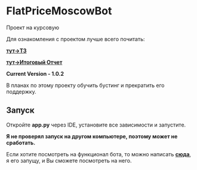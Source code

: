# FlatPriceMoscowBot

Проект на курсовую 

Для ознакомления с проектом лучше всего почитать:

__[тут->ТЗ](https://github.com/LilPomidorLil/course_paper_1/blob/master/course.pdf)__

__[тут->Итоговый Отчет](https://github.com/LilPomidorLil/course_paper_1/blob/master/final_report.pdf)__


__Current Version - 1.0.2__

В планах по этому проекту обучить бустинг и прекратить его поддержку.

## Запуск

Откройте __app.py__ через IDE, установите все зависимости и запустите.

__Я не проверял запуск на другом компьютере, поэтому может не сработать.__

Если хотите посмотреть на функционал бота, то можно написать __[сюда](https://t.me/ro_a_k)__, я его запущу, и Вы сможете посмотреть на него.

